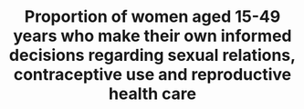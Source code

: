 ﻿---
title: >-
  Proportion  of  women  aged  15-49  years  who  make  their  own  informed  decisions  regarding  sexual  relations,  contraceptive  use  and  reproductive  health  care
permalink: /5-6-1/
sdg_goal: 5
layout: indicator
indicator: 5.6.1
indicator_variable: null
graph: null
graph_type_description: null
graph_status_notes: Redline
variable_description: null
variable_notes: null
un_designated_tier: '2'
un_custodial_agency: 'UNFPA  (Partnering  Agencies:  UN  Women)'
target_id: '5.6'
has_metadata: true
goal_meta_link: 'http://unstats.un.org/sdgs/files/metadata-compilation/Metadata-Goal-5.pdf'
goal_meta_link_page: 21
indicator_name: >-
  Proportion  of  women  aged  15-49  years  who  make  their  own  informed  decisions  regarding  sexual  relations,  contraceptive  use  and  reproductive  health  care
target: >-
  Ensure  universal  access  to  sexual  and  reproductive  health  and  reproductive  rights  as  agreed  in  accordance  with  the  Programme  of  Action  of  the  International  Conference  on  Population  and  Development  and  the  Beijing  Platform  f
indicator_definition: "From  UN-WOMEN:  This  is  an  indicator  measuring  specific  decisions  by  women  (aged  15-49)  on  their  own  sexuality  and  reproduction.  Interviewees  will  have  to  provide  a  yes  answer  to  all  three  questions  in  order  to  count  as  "
method_of_computation: "From  UN-WOMEN:  Denominator:  Women  of  reproductive  age  15-49  Measurement:  Indicator  will  be  measured  through  DHS  and  MICS  covering  most  of  low  and  middle  income  countries.  In  developed  countries  the  indicator  will  be  measured  through  national  household  surveys  From  UNFPA  \tThe  methodology  for  this  indicator  has  been  developed  by  UNFPA  in  close  collaboration  with  UN  Women  by  building  on  available  information  from  DHS  surveys.  These  three  questions  are  already  included  in  the  DHS:  (a)  DHS  q.  1054;  (b)  DHS  Phase  7,  q.  819  &  820;  (c)  DHS  q.  922).  In  all  cases  these  questions  are  currently  asked  to  women  married  or  in  union.  Therefore  the  denominator  will  need  to  be  expanded  to  include  ever  sexually  active  women.  In  the  case  of  the  last  question,  the  current  DHS  question  just  refers  to  'healthcare  for  herself',  not  specifically  SRH  care,  which  will  need  to  be  added.  \tUNFPA  is  also  compiling  and  analyzing  data  from  available  countries  across  different  regions  to  understand  better  how  the  indicator  behaves  and  whether  some  additional  tweaking  will  be  needed  in  the  formulation  of  the  indicator  and  its  specific  components.  \tIn  DHS,  the  indicator  is  already  disaggregated  by  location,  economic  quintile,  and  education.  For  the  component  related  to  contraceptive  use  the  indicator  is  also  disaggregated  by  method  of  contraception.  The  proposal  is  to  add  age,  marital  status  (married,  in  union,  unmarried)  and  disability."
source_title: null
source_notes: null
published: true
comments_and_limitations: Under  review.  
---